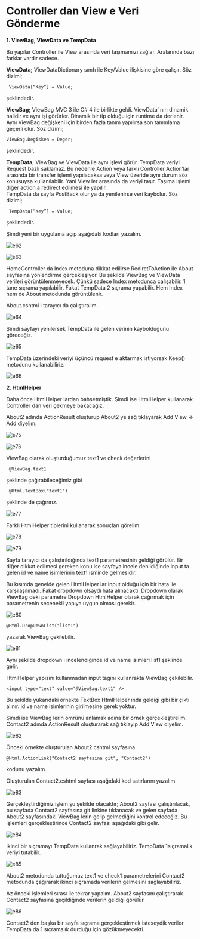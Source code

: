 **Controller dan View e Veri Gönderme**
================================

**1. ViewBag, ViewData ve TempData**

Bu yapılar Controller ile View arasında veri taşımamızı sağlar. Aralarında bazı farklar vardır sadece.

**ViewData;** ViewDataDictionary sınıfı ile Key/Value ilişkisine göre çalışır. Söz dizimi;

	 ViewData[“Key”] = Value;
şeklindedir.

**ViewBag;** ViewBag MVC 3 ile C# 4 ile birlikte geldi. ViewData’ nın dinamik halidir ve aynı işi görürler. Dinamik bir tip olduğu için runtime da derlenir. Aynı ViewBag değişkeni için birden fazla tanım yapılırsa son tanımlama geçerli olur.  Söz dizimi;

  ~~~~~~~~~~~~~~~~~~~~~~~~~~~~~~~~~~~~~~~~~~~~~~~~~~~~~~~~~~~~~~~~~~~~~~~~~~~~
  ViewBag.Degisken = Deger;
  ~~~~~~~~~~~~~~~~~~~~~~~~~~~~~~~~~~~~~~~~~~~~~~~~~~~~~~~~~~~~~~~~~~~~~~~~~~~~
  
şeklindedir.

**TempData;** ViewBag ve ViewData ile aynı işlevi görür. TempData veriyi Request bazlı saklamaz. Bu nedenle Action veya farklı Controller Action’lar arasında bir transfer işlemi yapılacaksa veya View üzeride aynı durum söz konusuysa kullanılabilir. Yani View ler arasında da veriyi taşır. Taşıma işlemi diğer action a redirect edilmesi ile yapılır.  
TempData da sayfa PostBack olur ya da yenilenirse veri kaybolur. Söz dizimi;

	 TempData[“Key”] = Value;
şeklindedir.


Şimdi yeni bir uygulama açıp aşağıdaki kodları yazalım. 

![e62](https://user-images.githubusercontent.com/21074849/38460285-3915a9c4-3abf-11e8-9315-c54e3d6dd283.png)


![e63](https://user-images.githubusercontent.com/21074849/38460286-3947f14a-3abf-11e8-9c20-8e57664c947a.png)


HomeController da Index metoduna dikkat edilirse RediretToAction ile About sayfasına yönlendirme gerçekleşiyor. Bu şekilde ViewBag ve ViewData verileri görüntülenmeyecek. Çünkü sadece Index metodunca çalışabilir. 1 tane sıçrama yapılabilir. Fakat TempData 2 sıçrama yapabilir. Hem Index hem de About metodunda görüntülenir.

About.cshtml i tarayıcı da çalıştıralım.


![e64](https://user-images.githubusercontent.com/21074849/38460287-39783eea-3abf-11e8-9214-3a2f8cd1bd61.png)


Şimdi sayfayı yenilersek TempData ile gelen verinin kaybolduğunu göreceğiz.


![e65](https://user-images.githubusercontent.com/21074849/38460288-39aa5fc4-3abf-11e8-9d0c-5d5d3f5a7030.png)


TempData üzerindeki veriyi üçüncü request e aktarmak istiyorsak Keep() metodunu kullanabiliriz.

![e66](https://user-images.githubusercontent.com/21074849/38460289-3f4ff826-3abf-11e8-85e7-61794b2a728e.png)

**2. HtmlHelper**

Daha önce HtmlHelper lardan bahsetmiştik. Şimdi ise HtmlHelper kullanarak Controller dan veri çekmeye bakacağız. 

About2 adında ActionResult oluşturup About2 ye sağ tıklayarak Add View -> Add diyelim. 


![e75](https://user-images.githubusercontent.com/21074849/40741683-ca76d8de-6454-11e8-8f89-58c3598bdbc1.png)


![e76](https://user-images.githubusercontent.com/21074849/40741684-caa680c0-6454-11e8-8472-48dfc0c56836.png)

ViewBag olarak oluşturduğumuz text1 ve check değerlerini  

~~~~~~~~~~~~~~~~~~~~~~~~~~~~~~~~~~~~~~~~~~~~~~~~~~~~~~~~~~~~~~~~~~~~~~~~~~~~
 @ViewBag.text1
~~~~~~~~~~~~~~~~~~~~~~~~~~~~~~~~~~~~~~~~~~~~~~~~~~~~~~~~~~~~~~~~~~~~~~~~~~~~

şeklinde çağırabileceğimiz gibi

~~~~~~~~~~~~~~~~~~~~~~~~~~~~~~~~~~~~~~~~~~~~~~~~~~~~~~~~~~~~~~~~~~~~~~~~~~~~
 @Html.TextBox("text1")
~~~~~~~~~~~~~~~~~~~~~~~~~~~~~~~~~~~~~~~~~~~~~~~~~~~~~~~~~~~~~~~~~~~~~~~~~~~~

şeklinde de çağırırız.


![e77](https://user-images.githubusercontent.com/21074849/40741685-cad54680-6454-11e8-9cce-63be087164cd.png)

Farklı HtmlHelper tiplerini kullanarak sonuçları görelim.

![e78](https://user-images.githubusercontent.com/21074849/40741686-cb023a50-6454-11e8-95d7-af07b4937dfa.png)

![e79](https://user-images.githubusercontent.com/21074849/40741688-cb2e05f4-6454-11e8-91c1-8461243710cc.png)

Sayfa tarayıcı da çalıştırıldığında text1 parametresinin geldiği görülür. Bir diğer dikkat edilmesi gereken konu ise sayfaya incele denildiğinde input ta gelen id ve name isimlerinin text1 isminde gelmesidir.


Bu kısımda genelde gelen HtmlHelper lar input olduğu için bir hata ile karşılaşılmadı. Fakat dropdown olsaydı hata alınacaktı. Dropdown olarak ViewBag deki parametre Dropdown HtmlHelper olarak çağırmak için parametrenin seçenekli yapıya uygun olması gerekir.

![e80](https://user-images.githubusercontent.com/21074849/40741689-cb681a8c-6454-11e8-981c-6037196a84a9.png)

~~~~~~~~~~~~~~~~~~~~~~~~~~~~~~~~~~~~~~~~~~~~~~~~~~~~~~~~~~~~~~~~~~~~~~~~~~~~
@Html.DropDownList("list1") 
~~~~~~~~~~~~~~~~~~~~~~~~~~~~~~~~~~~~~~~~~~~~~~~~~~~~~~~~~~~~~~~~~~~~~~~~~~~~

yazarak ViewBag çekilebilir.

![e81](https://user-images.githubusercontent.com/21074849/40741690-cbb48bf6-6454-11e8-8fa4-bc0eaf1b726b.png)

Aynı şekilde dropdown ı incelendiğinde id ve name isimleri list1 şeklinde gelir.

HtmlHelper yapısını kullanmadan input tagını kullanrakta ViewBag çekilebilir.

~~~~~~~~~~~~~~~~~~~~~~~~~~~~~~~~~~~~~~~~~~~~~~~~~~~~~~~~~~~~~~~~~~~~~~~~~~~~
<input type="text" value="@ViewBag.text1" />
~~~~~~~~~~~~~~~~~~~~~~~~~~~~~~~~~~~~~~~~~~~~~~~~~~~~~~~~~~~~~~~~~~~~~~~~~~~~

Bu şekilde yukarıdaki örnekte TextBox HtmlHelper ında geldiği gibi bir çıktı alınır. id ve name isimlerinin girilmesine gerek yoktur.


Şimdi ise ViewBag lerin ömrünü anlamak adına bir örnek gerçekleştirelim.
Contact2 adında ActionResult oluşturarak sağ tıklayıp Add View diyelim.

![e82](https://user-images.githubusercontent.com/21074849/40741691-cc099d6c-6454-11e8-9356-b03c1b6cbfae.png)

Önceki örnekte oluşturulan About2.cshtml sayfasına 

~~~~~~~~~~~~~~~~~~~~~~~~~~~~~~~~~~~~~~~~~~~~~~~~~~~~~~~~~~~~~~~~~~~~~~~~~~~~
@Html.ActionLink("Contact2 sayfasına git", "Contact2") 
~~~~~~~~~~~~~~~~~~~~~~~~~~~~~~~~~~~~~~~~~~~~~~~~~~~~~~~~~~~~~~~~~~~~~~~~~~~~
kodunu yazalım.

Oluşturulan Contact2.cshtml sayfası aşağıdaki kod satırlarını yazalım.

![e83](https://user-images.githubusercontent.com/21074849/40741692-cc443896-6454-11e8-855d-022061349525.png)

Gerçekleştirdiğimiz işlem şu şekilde olacaktır; About2 sayfası çalıştırılacak, bu sayfada Contact2 sayfasına git linkine tıklanacak ve gelen sayfada About2 sayfasındaki ViewBag lerin gelip gelmediğini kontrol edeceğiz. Bu işlemleri gerçekleştirince Contact2 sayfası aşağıdaki gibi gelir.


![e84](https://user-images.githubusercontent.com/21074849/40741693-ccabcd4e-6454-11e8-9567-5e6514dc7507.png)

İkinci bir sıçramayı TempData kullanrak sağlayabiliriz. TempData 1sıçramalık veriyi tutabilir.

![e85](https://user-images.githubusercontent.com/21074849/40741695-cd73e96e-6454-11e8-9314-60eb060e691d.png)

About2 metodunda tuttuğumuz text1 ve check1 parametrelerini Contact2 metodunda çağırarak ikinci sıçramada verilerin gelmesini sağlayabiliriz. 

Az önceki işlemleri sırası ile tekrar yapalım. About2 sayfasını çalıştırarak Contact2 sayfasına geçildiğinde verilerin geldiği görülür.

![e86](https://user-images.githubusercontent.com/21074849/40741696-ce210b58-6454-11e8-8dfd-b04565881b1c.png)

Contact2 den başka bir sayfa sıçrama gerçekleştirmek isteseydik veriler TempData da 1 sıçramalık durduğu için gözükmeyecekti.



